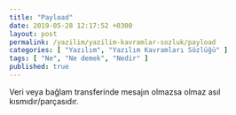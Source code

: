 ```yaml
---
title: "Payload"
date: 2019-05-28 12:17:52 +0300
layout: post
permalink: /yazilim/yazilim-kavramlar-sozluk/payload
categories: [ "Yazılım", "Yazılım Kavramları Sözlüğü" ]
tags: [ "Ne", "Ne demek", "Nedir" ]
published: true
---
```


Veri veya bağlam transferinde mesajın olmazsa olmaz asıl kısmıdır/parçasıdır.
